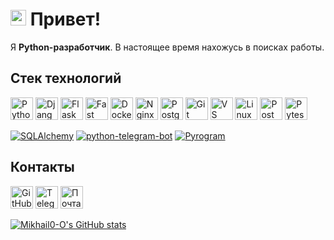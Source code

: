 # <img src="https://media1.giphy.com/media/v1.Y2lkPTc5MGI3NjExYTV0Zmt4NTgwOXd1NDU1azFxMXc3eGsxODdybmVwc2F1bzh3NHF3eiZlcD12MV9pbnRlcm5hbF9naWZfYnlfaWQmY3Q9Zw/wGWFVvwJybDwTlnTSS/giphy.gif" width="25" height="25" /> Привет! 

Я **Python-разработчик**. В настоящее время нахожусь в поисках работы.

## Стек технологий

<p aligin="left">
  <a href="https://www.python.org/" target="_blank" rel="noreferrer"><img src="https://raw.githubusercontent.com/danielcranney/readme-generator/main/public/icons/skills/python-colored.svg" width="36" height="36" alt="Python" /></a>
  <a href="https://www.djangoproject.com/" target="_blank" rel="noreferrer"><img src="https://github.com/user-attachments/assets/6a98593b-8801-49ce-bed4-d644f2542cce" width="36" height="36" alt="Django" /></a>
  <a href="https://flask.palletsprojects.com/en/2.0.x/" target="_blank" rel="noreferrer"><img src="https://github.com/user-attachments/assets/ed9d437e-0efe-4917-b689-def76f017be1" width="36" height="36" alt="Flask" /></a>
  <a href="https://fastapi.tiangolo.com/" target="_blank" rel="noreferrer"><img src="https://raw.githubusercontent.com/danielcranney/readme-generator/main/public/icons/skills/fastapi-colored.svg" width="36" height="36" alt="Fast API" /></a>
  <a href="https://www.docker.com/" target="_blank" rel="noreferrer"><img src="https://github.com/user-attachments/assets/f6bb6b23-6beb-44e8-a0f1-3d09142aa506" width="36" height="36" alt="Docker" /></a>
  <a href="https://nginx.org/ru/" target="_blank" rel="noreferrer"><img src="https://github.com/user-attachments/assets/a189b711-72c1-449a-a95a-79f4d07640f9" width="36" height="36" alt="Nginx" /></a>
  <a href="https://www.postgresql.org/" target="_blank" rel="noreferrer"><img src="https://raw.githubusercontent.com/danielcranney/readme-generator/main/public/icons/skills/postgresql-colored.svg" width="36" height="36" alt="PostgreSQL" /></a>
  <a href="https://git-scm.com/" target="_blank" rel="noreferrer"><img src="https://raw.githubusercontent.com/danielcranney/readme-generator/main/public/icons/skills/git-colored.svg" width="36" height="36" alt="Git" /></a>
  <a href="https://code.visualstudio.com/" target="_blank" rel="noreferrer"><img src="https://github.com/user-attachments/assets/f7b9b98c-689a-4bf9-9b16-cd87537d78e9" width="36" height="36" alt="VS Code" /></a>
  <a href="https://www.linux.org" target="_blank" rel="noreferrer"><img src="https://github.com/user-attachments/assets/6653d6b6-c199-42f2-8bb1-8d3c9a54faad" width="36" height="36" alt="Linux" /></a>
  <a href="https://www.postman.com/" target="_blank" rel="noreferrer"><img src="https://github.com/user-attachments/assets/3fef12d4-d7ee-40c2-a415-d7f5a2a969c6" width="36" height="36" alt="Postman" /></a>
  <a href="https://docs.pytest.org/en/stable/index.html" target="_blank" rel="noreferrer"><img src="https://github.com/user-attachments/assets/a6033554-f83a-4a15-a335-cdb4289565d4" width="36" height="36" alt="Pytest" /></a>
</p>

<p>

  
  <a href="https://www.sqlalchemy.org/" target="_blank" rel="noreferrer"><img src="https://img.shields.io/badge/SQLAlchemy-green" alt="SQLAlchemy" /></a>
  <a href="https://docs.python-telegram-bot.org/en/stable/index.html" target="_blank" rel="noreferrer"><img src="https://img.shields.io/badge/python_telegram_bot-blue" alt="python-telegram-bot" /></a>
  <a href="https://docs.pyrogram.org/" target="_blank" rel="noreferrer"><img src="https://img.shields.io/badge/pyrogram-brown" alt="Pyrogram" /></a>
</p>

## Контакты

<p align="left">

  <a href="https://www.github.com/Mikhail0-O" target="_blank" rel="noreferrer"><img src="https://github.com/user-attachments/assets/b1785561-4886-4bd5-90e2-685df48b76c6" width="36" height="36" alt="GitHub" /></a>
  <a href="https://t.me/mikhailo_0" target="_blank" rel="noreferrer"><img src="https://github.com/user-attachments/assets/d978cb91-9d08-4c86-b2ec-039aa48463d3" width="36" height="36" alt="Telegram" /></a>
  <a href="M-kh-l.i-ai-O@yandex.ru" target="_blank" rel="noreferrer"><img src="https://github.com/user-attachments/assets/3c818c89-1cd5-40f1-9c22-5fbd4ab437af" width="36" height="36" alt="Почта" /></a>
</p>

<a href="http://www.github.com/Mikhail0-O"><img src="https://github-readme-stats.vercel.app/api?username=Mikhail0-O&show_icons=true&hide=&count_private=true&title_color=0891b2&text_color=ffffff&icon_color=0891b2&bg_color=1c1917&hide_border=true&show_icons=true" alt="Mikhail0-O's GitHub stats" /></a>
